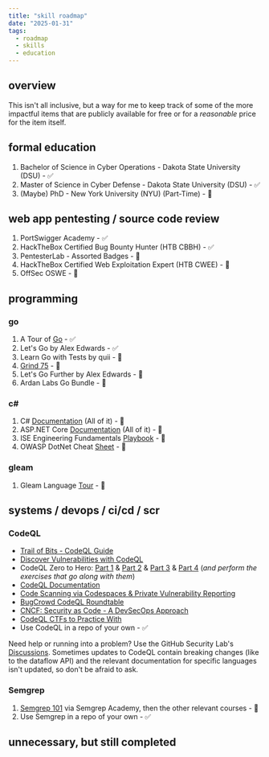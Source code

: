```yaml
---
title: "skill roadmap"
date: "2025-01-31"
tags:
  - roadmap
  - skills
  - education
---
```


## overview

This isn't all inclusive, but a way for me to keep track of some of the more impactful items that are publicly available for free or for a _reasonable_ price for the item itself.

## formal education

1. Bachelor of Science in Cyber Operations - Dakota State University (DSU) - ✅
2. Master of Science in Cyber Defense - Dakota State University (DSU) - ✅
3. (Maybe) PhD - New York University (NYU) (Part-Time) - 🛑

## web app pentesting / source code review

1. PortSwigger Academy - ✅
2. HackTheBox Certified Bug Bounty Hunter (HTB CBBH) - ✅
3. PentesterLab - Assorted Badges - 🔄
4. HackTheBox Certified Web Exploitation Expert (HTB CWEE) - 🛑
5. OffSec OSWE - 🛑

## programming

### go

1. A Tour of [Go](https://go.dev/tour/welcome/1) - ✅
2. Let's Go by Alex Edwards - ✅
3. Learn Go with Tests by quii - 🔄
4. [Grind 75](https://www.techinterviewhandbook.org/grind75/) - 🛑
5. Let's Go Further by Alex Edwards - 🛑
6. Ardan Labs Go Bundle - 🛑

### c#

1. C# [Documentation](https://learn.microsoft.com/en-us/dotnet/csharp/tour-of-csharp/overview) (All of it) - 🛑
2. ASP.NET Core [Documentation](https://learn.microsoft.com/en-us/aspnet/core/introduction-to-aspnet-core?view=aspnetcore-9.0) (All of it) - 🛑
3. ISE Engineering Fundamentals [Playbook](https://microsoft.github.io/code-with-engineering-playbook/) - 🛑
4. OWASP DotNet Cheat [Sheet](https://cheatsheetseries.owasp.org/cheatsheets/DotNet_Security_Cheat_Sheet.html) - 🛑

### gleam

1. Gleam Language [Tour](https://tour.gleam.run) - 🛑

## systems / devops / ci/cd / scr

### CodeQL

- [Trail of Bits - CodeQL Guide](https://appsec.guide/docs/static-analysis/codeql/)
- [Discover Vulnerabilities with CodeQL](https://www.youtube.com/watch?v=NygVkQKmGwI)
- CodeQL Zero to Hero: [Part 1](https://github.blog/developer-skills/github/codeql-zero-to-hero-part-1-the-fundamentals-of-static-analysis-for-vulnerability-research/) & [Part 2](https://github.blog/developer-skills/github/codeql-zero-to-hero-part-2-getting-started-with-codeql/) & [Part 3](https://github.blog/security/vulnerability-research/codeql-zero-to-hero-part-3-security-research-with-codeql/) & [Part 4](https://github.blog/security/vulnerability-research/codeql-zero-to-hero-part-4-gradio-framework-case-study/) (_and perform the exercises that go along with them_)
- [CodeQL Documentation](https://codeql.github.com/docs/codeql-overview/)
- [Code Scanning via Codespaces & Private Vulnerability Reporting](https://github.blog/security/vulnerability-research/security-research-without-ever-leaving-github-from-code-scanning-to-cve-via-codespaces-and-private-vulnerability-reporting/)
- [BugCrowd CodeQL Roundtable](https://www.youtube.com/watch?v=4lvUd3xYL4w)
- [CNCF: Security as Code - A DevSecOps Approach](https://www.youtube.com/watch?v=aKv08sAUNUs)
- [CodeQL CTFs to Practice With](https://securitylab.github.com/ctf/)
- Use CodeQL in a repo of your own - ✅

Need help or running into a problem? Use the GitHub Security Lab's [Discussions](https://github.com/github/securitylab/discussions). Sometimes updates to CodeQL contain breaking changes (like to the dataflow API) and the relevant documentation for specific languages isn't updated, so don't be afraid to ask.

### Semgrep

1. [Semgrep 101](https://academy.semgrep.dev/courses/semgrep-101) via Semgrep Academy, then the other relevant courses - 🛑
2. Use Semgrep in a repo of your own - ✅

## unnecessary, but still completed
